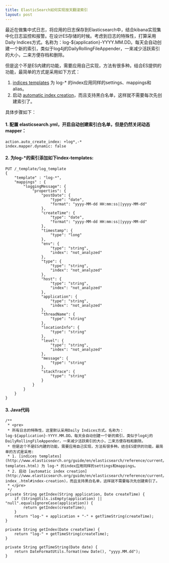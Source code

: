 ```yaml
---
title: ElasticSearch如何实现按天翻滚索引
layout: post
---
```


最近在做集中式日志，将应用的日志保存到Elasticsearch中，结合kibana实现集中化日志监控和报警。在设计ES存储的时候。考虑到日志的特殊性，打算采用Daily Indices方式。名称为：log-${application}-YYYY.MM.DD。每天会自动创建一个新的索引，类似于log4j的DailyRollingFileAppender，一来减少活跃索引的大小，二来方便存档和删除。

但是这个不是ES内建的功能，需要应用自己实现，方法有很多种。结合ES提供的功能，最简单的方式是采用如下方式：

1. [indices templates](http://www.elasticsearch.org/guide/en/elasticsearch/reference/current/indices-templates.html) 为 log-* 的index应用同样的settings、mappings和alias。
2. 启动 [automatic index creation](http://www.elasticsearch.org/guide/en/elasticsearch/reference/current/docs-index_.html#index-creation)，而且支持黑白名单，这样就不需要每次先创建索引了。

具体步骤如下：

#### 1. 配置 elasticsearch.yml，开启自动创建索引白名单，但是仍然关闭动态mapper：

	action.auto_create_index: +log*,-*
	index.mapper.dynamic: false

#### 2. 为log-*的索引添加如下index-templates:

	PUT /_template/log_template
	{
	    "template" : "log-*",
	    "mappings" : {
			"loggingMessage": {
				"properties": {
					"postDate": {
						"type": "date",
          				"format": "yyyy-MM-dd HH:mm:ss||yyyy-MM-dd"
					},
					"createTime": {
						"type": "date",
						"format": "yyyy-MM-dd HH:mm:ss||yyyy-MM-dd"
					},
					"timestamp": {
						"type": "long"
					},
					"env": {
						"type": "string",
						"index": "not_analyzed"
					},
					"type": {
						"type": "string",
						"index": "not_analyzed"
					},
					"host": {
						"type": "string",
						"index": "not_analyzed"
					},
					"application": {
						"type": "string",
						"index": "not_analyzed"
					},
					"threadName": {
						"type": "string"
					},
					"locationInfo": {
						"type": "string"
					},
					"level": {
						"type": "string",
						"index": "not_analyzed"
					},
					"message": {
						"type": "string"
					},
					"stackTrace": {
						"type": "string"
					}
				}
			}
		}
	}

#### 3. Java代码

	/**
	 * <pre>
	 * 所有日志的特殊性，这里默认采用Daily Indices方式。名称为：log-${application}-YYYY.MM.DD。每天会自动创建一个新的索引，类似于log4j的DailyRollingFileAppender，一来减少活跃索引的大小，二来方便存档和删除。
	 * 但是这个不是ES内建的功能，需要应用自己实现，方法有很多种。结合ES提供的功能，最简单的方式是采用:
	 * 1. [indices templates](http://www.elasticsearch.org/guide/en/elasticsearch/reference/current/indices-templates.html) 为 log-* 的index应用同样的settings和mappings。
	 * 2. 启动 [automatic index creation](http://www.elasticsearch.org/guide/en/elasticsearch/reference/current/docs-index_.html#index-creation)，而且支持黑白名单，这样就不需要每次先创建索引了。
	 * </pre>
	 */
	private String getIndex(String application, Date createTime) {
		if (StringUtils.isEmpty(application) || "null".equalsIgnoreCase(application)) {
			return getIndex(createTime);
		}
		return "log-" + application + "-" + getTimeString(createTime);
	}

	private String getIndex(Date createTime) {
		return "log-" + getTimeString(createTime);
	}

	private String getTimeString(Date date) {
		return DateFormatUtils.format(new Date(), "yyyy.MM.dd");
	}
